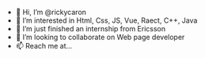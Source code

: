 - 👋 Hi, I’m @rickycaron
- 👀 I’m interested in Html, Css, JS, Vue, Raect, C++, Java
- 🌱 I’m just finished an internship from Ericsson
- 💞️ I’m looking to collaborate on Web page developer
- 📫 Reach me at...

<!---
rickycaron/rickycaron is a ✨ special ✨ repository because its `README.md` (this file) appears on your GitHub profile.
You can click the Preview link to take a look at your changes.
--->
